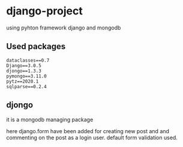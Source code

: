 # django-project
using pyhton framework django and mongodb

## Used packages
    dataclasses==0.7
    Django==3.0.5
    djongo==1.3.3
    pymongo==3.11.0
    pytz==2020.1
    sqlparse==0.2.4
## djongo
it is a mongodb managing package

here django.form have been added for creating new post and
and commenting on the post as a login user. default form 
validation used.